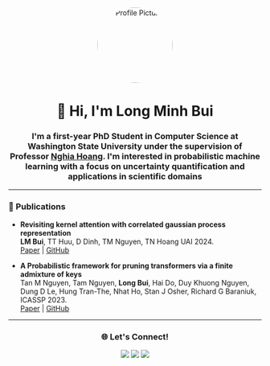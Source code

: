 <div align="center">
  <img src="https://media.licdn.com/dms/image/v2/D5603AQHFSc1xUXOllw/profile-displayphoto-shrink_800_800/B56ZOY9E2gG8Ag-/0/1733437968882?e=1746662400&v=beta&t=slTf4u8YjM5dvax_Jvu7FvxR8Io3xz_G_E517eA6E9U" alt="Profile Picture" width="150" style="border-radius: 50%;">
  <h1>👋 Hi, I'm Long Minh Bui</h1>
  <h3>I'm a first-year PhD Student in Computer Science at Washington State University under the supervision of Professor <a href="https://htnghia87.github.io/">Nghia Hoang</a>. I'm interested in probabilistic machine learning with a focus on uncertainty quantification and applications in scientific domains</h3>
</div>

---

### 📝 Publications
- **Revisiting kernel attention with correlated gaussian process representation**  
  **LM Bui**, TT Huu, D Dinh, TM Nguyen, TN Hoang
  UAI 2024.  
  [Paper](https://arxiv.org/abs/2502.20525) | [GitHub](https://github.com/MinhLong210/CGP-Transformers)

- **A Probabilistic framework for pruning transformers via a finite admixture of keys**  
  Tan M Nguyen, Tam Nguyen, **Long Bui**, Hai Do, Duy Khuong Nguyen, Dung D Le, Hung Tran-The, Nhat Ho, Stan J Osher, Richard G Baraniuk,
  ICASSP 2023.  
  [Paper](https://ieeexplore.ieee.org/stamp/stamp.jsp?arnumber=10096107) | [GitHub](https://github.com/Fsoft-AIC/FiAKFormer)

---

<div align="center">
  <h3>🌐 Let's Connect!</h3>
  <a href="www.linkedin.com/in/long-minh-2b0084210"><img src="https://img.shields.io/badge/LinkedIn-blue?style=flat&logo=linkedin"></a>
  <a href="https://scholar.google.com/citations?user=KuML-SMAAAAJ&hl=en"><img src="https://img.shields.io/badge/Google_Scholar-blue?style=flat&logo=google-scholar"></a>
  <a href="mailto:minhlongbui2000@gmail.com"><img src="https://img.shields.io/badge/Email-red?style=flat&logo=gmail"></a>
</div>
